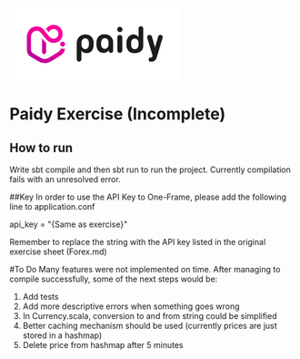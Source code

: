 <img src="/paidy.png?raw=true" width=300 style="background-color:white;">

# Paidy Exercise (Incomplete)

## How to run
Write sbt compile and then sbt run to run the project. Currently compilation fails with an unresolved error.

##Key
In order to use the API Key to One-Frame, please add the following line to application.conf

api_key = "{Same as exercise}"

Remember to replace the string with the API key listed in the original exercise sheet (Forex.md)

#To Do
Many features were not implemented on time. After managing to compile successfully, some of the next steps would be:
1. Add tests
2. Add more descriptive errors when something goes wrong
3. In Currency.scala, conversion to and from string could be simplified
4. Better caching mechanism should be used (currently prices are just stored in a hashmap)
5. Delete price from hashmap after 5 minutes